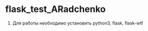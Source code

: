 flask_test_ARadchenko
=====================

1. Для работы необходимо установить python3, flask, flask-wtf
